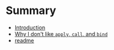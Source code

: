 # Summary

* [Introduction](README.md)
* [Why I don't like `apply`, `call`, and `bind`](why_i_dont_like_`apply`,_`call`,_and_`bind`.md)
* [readme](README.md)

